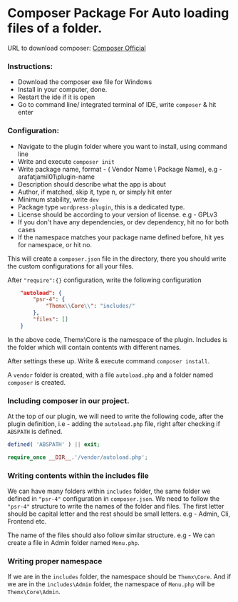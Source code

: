 # Composer Package For Auto loading files of a folder.

URL to download composer: [Composer Official](https://getcomposer.org/download/)

### Instructions:

- Download the composer exe file for Windows
- Install in your computer, done.
- Restart the ide if it is open
- Go to command line/ integrated terminal of IDE, write `composer` & hit enter

### Configuration:

- Navigate to the plugin folder where you want to install, using command line
- Write and execute `composer init`
- Write package name, format - ( Vendor Name \ Package Name), e.g - arafatjamil01\plugin-name
- Description should describe what the app is about
- Author, if matched, skip it, type n, or simply hit enter
- Minimum stability, write `dev`
- Package type `wordpress-plugin`, this is a dedicated type.
- License should be according to your version of license. e.g - GPLv3
- If you don't have any dependencies, or dev dependency, hit no for both cases
- If the namespace matches your package name defined before, hit yes for namespace, or hit no.

This will create a `composer.json` file in the directory, there you should write the custom configurations for all your files.

After `"require":{}` configuration, write the following configuration

```json
    "autoload": {
        "psr-4": {
            "Themx\\Core\\": "includes/"
        },
        "files": []
    }
```
In the above code, Themx\Core is the namespace of the plugin. Includes is the folder which will contain contents with different names. 

After settings these up. Write & execute command `composer install`.

A `vendor` folder is created, with a file `autoload.php` and a folder named `composer` is created.

### Including composer in our project.

At the top of our plugin, we will need to write the following code, after the plugin definition, i.e - adding the `autoload.php` file, right after checking if `ABSPATH` is defined.

```php
defined( 'ABSPATH' ) || exit;

require_once __DIR__.'/vendor/autoload.php';
```

### Writing contents within the includes file

We can have many folders within `includes` folder, the same folder we defined in `"psr-4"` configuration in `composer.json`. We need to follow the `"psr-4"` structure to write the names of the 
folder and files. The first letter should be capital letter and the rest should be small letters. e.g - Admin, Cli, Frontend etc.

The name of the files should also follow similar structure. e.g - We can create a file in Admin folder named `Menu.php`.

### Writing proper namespace

If we are in the `includes` folder, the namespace should be `Themx\Core`. And if we are in the `includes\Admin` folder, the namespace of `Menu.php` will be `Themx\Core\Admin`.
